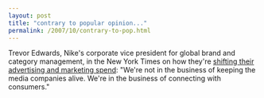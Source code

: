 ```yaml
---
layout: post
title: "contrary to popular opinion..."
permalink: /2007/10/contrary-to-pop.html
---
```


<p>Trevor Edwards, Nike's corporate vice president for global brand and category management, in the New York Times on how they're <a href="http://www.nytimes.com/2007/10/14/business/media/14ad.html?_r=1&amp;ref=business&amp;oref=login">shifting their advertising and marketing spend</a>: &quot;We're not in the business of keeping the media companies alive. We're in the business of connecting with consumers.&quot;</p>



